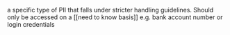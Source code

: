 a specific type of PII that falls under stricter handling guidelines.
Should only be accessed on a [[need to know basis]] e.g. bank account number or login credentials